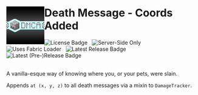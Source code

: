 <h1>
  <img alt = "DMCA Logo" width="100" align="left" src="https://github.com/Brittank88/DeathMessageCoordsAdded/blob/main/src/main/resources/assets/dmca/icon.png" />
    Death Message - Coords Added
    <br>
</h1>
<span>
    <img alt = "License Badge" src = "https://img.shields.io/github/license/Brittank88/DeathMessageCoordsAdded?style=flat-square" />
    &nbsp; <img alt = "Server-Side Only" src = "https://img.shields.io/badge/environment-Server-1976d2?style=flat-square">
    &nbsp; <img alt = "Uses Fabric Loader" src = "https://img.shields.io/badge/modloader-Fabric-1976d2?style=flat-square">
    &nbsp; <img alt = "Latest Release Badge" src = "https://img.shields.io/github/v/release/Brittank88/DeathMessageCoordsAdded?style=flat-square" />
    &nbsp; <img alt = "Latest (Pre-)Release Badge" src = "https://img.shields.io/github/v/release/Brittank88/DeathMessageCoordsAdded?style=flat-square&include_prereleases" />
</span><br><br>

A vanilla-esque way of knowing where you, or your pets, were slain.

Appends `at (x, y, z)` to all death messages via a mixin to `DamageTracker`.
